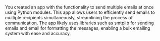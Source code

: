 You created an app with the functionality to send multiple emails at once using Python modules. This app allows users to efficiently send emails to multiple recipients simultaneously, streamlining the process of communication. The app likely uses libraries such as smtplib for sending emails and email for formatting the messages, enabling a bulk emailing system with ease and accuracy.
